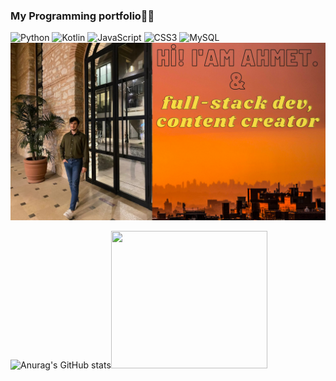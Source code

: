 ###            My Programming portfolio👨‍💻
![Python](https://img.shields.io/badge/python-3670A0?style=for-the-badge&logo=python&logoColor=ffdd54)
![Kotlin](https://img.shields.io/badge/kotlin-%230095D5.svg?style=for-the-badge&logo=kotlin&logoColor=white)
![JavaScript](https://img.shields.io/badge/javascript-%23323330.svg?style=for-the-badge&logo=javascript&logoColor=%23F7DF1E)
![CSS3](https://img.shields.io/badge/css3-%231572B6.svg?style=for-the-badge&logo=css3&logoColor=white)
![MySQL](https://img.shields.io/badge/mysql-%2300f.svg?style=for-the-badge&logo=mysql&logoColor=white)
<img  src="./intro-pic.png" alt="Ahmet Aydın" width="745">



![Anurag's GitHub stats](https://github-readme-stats.vercel.app/api?username=BAVI-BOOP&show_icons=true&theme=tokyonight&count_private=true&line_height=29)<img src="https://media.giphy.com/media/bGgsc5mWoryfgKBx1u/giphy.gif" width="250" height="220" />

<!--
**BAVI-BOOP/BAVI-BOOP** is a ✨ _special_ ✨ repository because its `README.md` (this file) appears on your GitHub profile.

Here are some ideas to get you started:

- 🔭 I’m currently working on ...
- 🌱 I’m currently learning ...
- 👯 I’m looking to collaborate on ...
- 🤔 I’m looking for help with ...
- 💬 Ask me about ...
- 📫 How to reach me: ...
- 😄 Pronouns: ...
- ⚡ Fun fact: ...
-->
